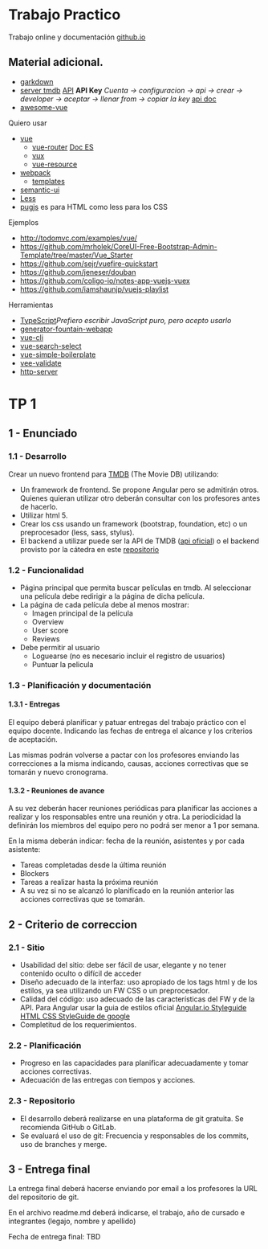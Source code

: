 # Trabajo Practico

Trabajo online y documentación [github.io](https://maranimatias.github.io/tp-2017/)

## Material adicional.
* [garkdown](https://guides.github.com/features/mastering-markdown/)
* [server tmdb](https://github.com/utnfrrottads/tmdb-server) [API](https://www.themoviedb.org/documentation/api/discover) **API Key** _Cuenta -> configuracion -> api -> crear -> developer -> aceptar -> llenar from -> copiar la key_ [api doc](https://developers.themoviedb.org/3/getting-started)
* [awesome-vue](https://github.com/vuejs/awesome-vue)

Quiero usar
* [vue](https://vuejs.org/)
  * [vue-router](https://github.com/vuejs/vue-router) [Doc ES](https://router.vuejs.org/es/)
  * [vux](https://github.com/vuejs/vuex)
  * [vue-resource](https://github.com/pagekit/vue-resource)
* [webpack](https://webpack.js.org/)
  * [templates](https://github.com/vuejs-templates/webpack-simple)
* [semantic-ui](https://semantic-ui.com/)
* [Less](lesscss.org)
* [pugjs](pugjs.org) es para HTML como less para los CSS

Ejemplos
* http://todomvc.com/examples/vue/
* https://github.com/mrholek/CoreUI-Free-Bootstrap-Admin-Template/tree/master/Vue_Starter
* https://github.com/sejr/vuefire-quickstart
* https://github.com/jeneser/douban
* https://github.com/coligo-io/notes-app-vuejs-vuex
* https://github.com/iamshaunjp/vuejs-playlist

Herramientas
* [TypeScript](http://www.typescriptlang.org/index.html)_Prefiero escribir JavaScript puro, pero acepto usarlo_
* [generator-fountain-webapp](https://github.com/fountainjs/generator-fountain-webapp)
* [vue-cli](https://github.com/vuejs/vue-cli)
* [vue-search-select](https://github.com/moreta/vue-search-select)
* [vue-simple-boilerplate](https://github.com/vuejs-templates/simple)
* [vee-validate](https://github.com/baianat/vee-validate)
* [http-server](https://www.npmjs.com/package/http-server)

# TP 1
## 1 - Enunciado
### 1.1 - Desarrollo
Crear un nuevo frontend para [TMDB](www.themoviedb.org) (The Movie DB) utilizando:
* Un framework de frontend. Se propone Angular pero se admitirán otros. Quienes quieran utilizar otro deberán consultar con los profesores antes de hacerlo.
* Utilizar html 5.
* Crear los css usando un framework (bootstrap, foundation, etc) o un preprocesador (less, sass, stylus).
* El backend a utilizar puede ser la API de TMDB ([api oficial](https://www.themoviedb.org/documentation/api?language=es)) o el backend provisto por la cátedra en este [repositorio](https://github.com/utnfrrottads/tmdb-server)

### 1.2 - Funcionalidad
* Página principal que permita buscar películas en tmdb. Al seleccionar una película debe redirigir a la página de dicha película.
* La página de cada película debe al menos mostrar:
  * Imagen principal de la película
  * Overview
  * User score
  * Reviews
* Debe permitir al usuario
  * Loguearse (no es necesario incluir el registro de usuarios)
  * Puntuar la pelicula

### 1.3 - Planificación y documentación

#### 1.3.1 - Entregas
El equipo deberá planificar y patuar entregas del trabajo práctico con el equipo docente. Indicando las fechas de entrega el alcance y los criterios de aceptación.

Las mismas podrán volverse a pactar con los profesores enviando las correcciones a la misma indicando, causas, acciones correctivas que se tomarán y nuevo cronograma.

#### 1.3.2 - Reuniones de avance
A su vez deberán hacer reuniones periódicas para planificar las acciones a realizar y los responsables entre una reunión y otra. La periodicidad la definirán los miembros del equipo pero no podrá ser menor a 1 por semana.

En la misma deberán indicar: fecha de la reunión, asistentes y por cada asistente:
* Tareas completadas desde la última reunión
* Blockers
* Tareas a realizar hasta la próxima reunión
* A su vez si no se alcanzó lo planificado en la reunión anterior las acciones correctivas que se tomarán.

## 2 - Criterio de correccion
### 2.1 - Sitio
* Usabilidad del sitio: debe ser fácil de usar, elegante y no tener contenido oculto o difícil de acceder
* Diseño adecuado de la interfaz: uso apropiado de los tags html y de los estilos, ya sea utilizando un FW CSS o un preprocesador.
* Calidad del código: uso adecuado de las características del FW y de la API. Para Angular usar la guia de estilos oficial [Angular.io Styleguide](https://angular.io/guide/styleguide) [HTML CSS StyleGuide de google](https://google.github.io/styleguide/htmlcssguide.html)
* Completitud de los requerimientos.

### 2.2 - Planificación
* Progreso en las capacidades para planificar adecuadamente y tomar acciones correctivas.
* Adecuación de las entregas con tiempos y acciones.

### 2.3 - Repositorio
* El desarrollo deberá realizarse en una plataforma de git gratuita. Se recomienda GitHub o GitLab.
* Se evaluará el uso de git: Frecuencia y responsables de los commits, uso de branches y merge.

## 3 - Entrega final
La entrega final deberá hacerse enviando por email a los profesores la URL del repositorio de git.

En el archivo readme.md deberá indicarse, el trabajo, año de cursado e integrantes (legajo, nombre y apellido)

Fecha de entrega final: TBD
